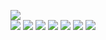 ![](https://raw.githubusercontent.com/yaim0425/zzzYAIM0425-0600-free-minerals/main/Doc/pyalienlife/(1).png)  
![](https://raw.githubusercontent.com/yaim0425/zzzYAIM0425-0600-free-minerals/main/Doc/pyalienlife/(2).png)
![](https://raw.githubusercontent.com/yaim0425/zzzYAIM0425-0600-free-minerals/main/Doc/pyalienlife/(3).png)
![](https://raw.githubusercontent.com/yaim0425/zzzYAIM0425-0600-free-minerals/main/Doc/pyalienlife/(4).png)
![](https://raw.githubusercontent.com/yaim0425/zzzYAIM0425-0600-free-minerals/main/Doc/pyalienlife/(5).png)
![](https://raw.githubusercontent.com/yaim0425/zzzYAIM0425-0600-free-minerals/main/Doc/pyalienlife/(6).png)
![](https://raw.githubusercontent.com/yaim0425/zzzYAIM0425-0600-free-minerals/main/Doc/pyalienlife/(7).png)
![](https://raw.githubusercontent.com/yaim0425/zzzYAIM0425-0600-free-minerals/main/Doc/pyalienlife/(8).png)
